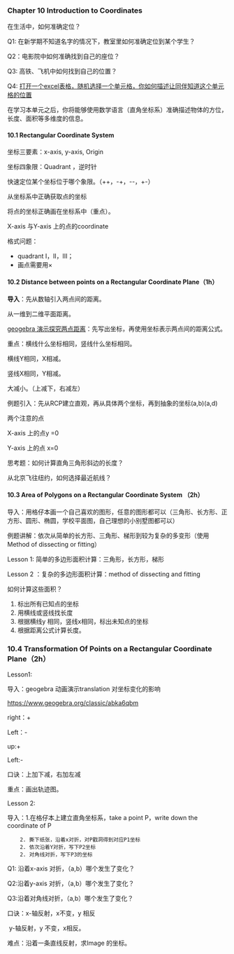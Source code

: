 ### Chapter 10 Introduction to Coordinates

在生活中，如何准确定位？

Q1: 在新学期不知道名字的情况下，教室里如何准确定位到某个学生？

Q2：电影院中如何准确找到自己的座位？

Q3: 高铁、飞机中如何找到自己的位置？

Q4: [打开一个excel表格，随机选择一个单元格，你如何描述让同伴知道这个单元格的位置](https://powacademy-my.sharepoint.com/:x:/g/personal/wade_wei_asjnu_com/EaXTXLIxVgRFon138yH4omAB1iQvQJgFCiAlb4vmnd1bHg?e=rNEqaU)

在学习本单元之后，你将能够使用数学语言（直角坐标系）准确描述物体的方位，长度、面积等多维度的信息。

#### 10.1 Rectangular Coordinate System

坐标三要素：x-axis, y-axis, Origin

坐标四象限：Quadrant ，逆时针

快速定位某个坐标位于哪个象限。（++，-+，--，+-）

从坐标系中正确获取点的坐标

将点的坐标正确画在坐标系中（重点）。

X-axis 与Y-axis 上的点的coordinate

格式问题：

- quadrant I，II，III；
- 画点需要用×





#### 10.2 Distance between points on a Rectangular Coordinate Plane（1h）

**导入**：先从数轴引入两点间的距离。

从一维到二维平面距离。

[geogebra 演示探究两点距离](https://www.geogebra.org/m/e5aucu4p)：先写出坐标，再使用坐标表示两点间的距离公式。

重点：横线什么坐标相同，竖线什么坐标相同。

横线Y相同，X相减。

竖线X相同，Y相减。

大减小。（上减下，右减左）

例题引入：先从RCP建立直观，再从具体两个坐标，再到抽象的坐标(a,b)(a,d)

两个注意的点

X-axis 上的点y =0

Y-axis 上的点 x=0

思考题：如何计算直角三角形斜边的长度？

从北京飞往纽约，如何选择最近航线？









#### 10.3 Area of Polygons on a Rectangular Coordinate System （2h）

导入：用格仔本画一个自己喜欢的图形，任意的图形都可以（三角形、长方形、正方形、圆形、椭圆，学校平面图，自己理想的小别墅图都可以）



例题讲解：依次从简单的长方形、三角形、梯形到较为复杂的多变形（使用Method of dissecting or fitting）

Lesson 1: 简单的多边形面积计算：三角形，长方形，梯形

Lesson 2 ：复杂的多边形面积计算：method of dissecting and fitting

如何计算这些面积？

1. 标出所有已知点的坐标
2. 用横线或竖线找长度
3. 根据横线y 相同，竖线x相同，标出未知点的坐标
4. 根据距离公式计算长度。



### 10.4 Transformation Of Points on a Rectangular Coordinate Plane（2h）

Lesson1:

导入：geogebra 动画演示translation 对坐标变化的影响

https://www.geogebra.org/classic/abka6qbm

right：+

Left：-

up:+

Left:-

口诀：上加下减，右加左减

重点：画出轨迹图。



Lesson 2:

导入：1.在格仔本上建立直角坐标系，take a point P，write down the coordinate of P

		2. 撕下纸张，沿着x对折，对P戳洞得到对应P1坐标
		2. 依次沿着Y对折，写下P2坐标
		2. 对角线对折，写下P3的坐标

Q1: 沿着x-axis 对折，（a,b）哪个发生了变化？

Q2:沿着y-axis 对折，（a,b）哪个发生了变化？

Q3:沿着对角线对折，（a,b）哪个发生了变化？

口诀：x-轴反射，x不变，y 相反

​	y-轴反射，y 不变，x相反。

难点：沿着一条直线反射，求Image 的坐标。

